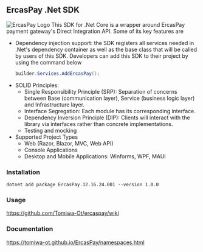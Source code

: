 ## ErcasPay .Net SDK

![ErcasPay Logo](https://ercaspay.com/_ipx/_/logo-black.png)
This SDK for .Net Core is a wrapper around ErcasPay payment gateway's Direct Integration API. Some of its key features are
- Dependency injection support: the SDK registers all services needed in .Net's dependency container as well as the base class that will be called by users of this SDK. Developers can add this SDK to their project by using the command below
  ```c#
  builder.Services.AddErcasPay();
  ```
- SOLID Principles:
    - Single Responsibility Principle (SRP): Separation of concerns between Base (communication layer), Service (business logic layer) and Infrastructure layer.
    - Interface Segregation: Each module has its corresponding interface.
    - Dependency Inversion Principle (DIP): Clients will interact with the library via interfaces rather than concrete implementations.
    - Testing and mocking
- Supported Project Types
    - Web (Razor, Blazor, MVC, Web API)
    - Console Applications
    - Desktop and Mobile Applications: Winforms, WPF, MAUI

### Installation
```
dotnet add package ErcasPay.12.16.24.001 --version 1.0.0
```

### Usage
https://github.com/Tomiwa-Ot/ercaspay/wiki

### Documentation
https://tomiwa-ot.github.io/ErcasPay/namespaces.html
